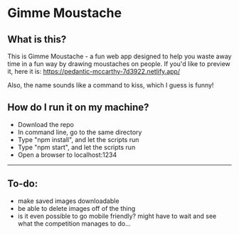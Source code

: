 # Gimme Moustache

## What is this?
  This is Gimme Moustache - a fun web app designed to help you waste away time in a fun way by drawing moustaches on people. If you'd like to preview it, here it is: https://pedantic-mccarthy-7d3922.netlify.app/

  Also, the name sounds like a command to kiss, which I guess is funny!

## How do I run it on my machine?
  - Download the repo
  - In command line, go to the same directory
  - Type "npm install", and let the scripts run
  - Type "npm start", and let the scripts run
  - Open a browser to localhost:1234

- - - 

## To-do:
- make saved images downloadable
- be able to delete images off of the thing
- is it even possible to go mobile friendly? might have to wait and see what the competition manages to do...